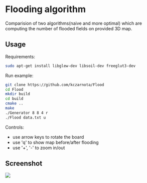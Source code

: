 # Flooding algorithm
Comparision of two algorithms(naive and more optimal) which are computing the number of flooded fields on provided 3D map.

## Usage
Requirements:
```bash
sudo apt-get install libglew-dev libsoil-dev freeglut3-dev
```
Run example:
```bash
git clone https://github.com/kczarnota/Flood
cd Flood
mkdir build
cd build
cmake ..
make
./Generator 8 8 4 r
./Flood data.txt u
```
Controls:
* use arrow keys to rotate the board
* use 'q' to show map before/after flooding
* use '+', '-' to zoom in/out

## Screenshot
![](screenshots/pacman.png?raw=true)